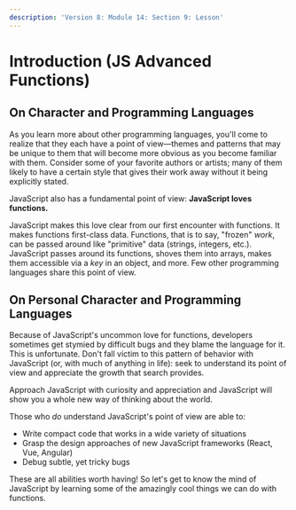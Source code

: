 ```yaml
---
description: 'Version 8: Module 14: Section 9: Lesson'
---
```


# Introduction \(JS Advanced Functions\)

## On Character and Programming Languages

As you learn more about other programming languages, you'll come to realize that they each have a point of view—themes and patterns that may be unique to them that will become more obvious as you become familiar with them. Consider some of your favorite authors or artists; many of them likely to have a certain style that gives their work away without it being explicitly stated.

JavaScript also has a fundamental point of view: **JavaScript loves functions.**

JavaScript makes this love clear from our first encounter with functions. It makes functions first-class data. Functions, that is to say, "frozen" _work_, can be passed around like "primitive" data \(strings, integers, etc.\). JavaScript passes around its functions, shoves them into arrays, makes them accessible via a _key_ in an object, and more. Few other programming languages share this point of view.

## On Personal Character and Programming Languages

Because of JavaScript's uncommon love for functions, developers sometimes get stymied by difficult bugs and they blame the language for it. This is unfortunate. Don't fall victim to this pattern of behavior with JavaScript \(or, with much of anything in life\): seek to understand its point of view and appreciate the growth that search provides.

Approach JavaScript with curiosity and appreciation and JavaScript will show you a whole new way of thinking about the world.

Those who _do_ understand JavaScript's point of view are able to:

* Write compact code that works in a wide variety of situations
* Grasp the design approaches of new JavaScript frameworks \(React, Vue, Angular\)
* Debug subtle, yet tricky bugs

These are all abilities worth having! So let's get to know the mind of JavaScript by learning some of the amazingly cool things we can do with functions.

